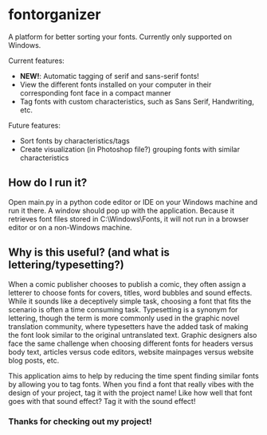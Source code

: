 # fontorganizer

A platform for better sorting your fonts. Currently only supported on Windows.

Current features:
- **NEW!**: Automatic tagging of serif and sans-serif fonts!
- View the different fonts installed on your computer in their corresponding font face in a compact manner
- Tag fonts with custom characteristics, such as Sans Serif, Handwriting, etc.

Future features:
- Sort fonts by characteristics/tags
- Create visualization (in Photoshop file?) grouping fonts with similar characteristics

## How do I run it?

Open main.py in a python code editor or IDE on your Windows machine and run it there. A window should pop up with the application. Because it retrieves font files stored in C:\Windows\Fonts, it will not run in a browser editor or on a non-Windows machine.

## Why is this useful? (and what is lettering/typesetting?)

When a comic publisher chooses to publish a comic, they often assign a letterer to choose fonts for covers, titles, word bubbles and sound effects. While it sounds like a deceptively simple task, choosing a font that fits the scenario is often a time consuming task. Typesetting is a synonym for lettering, though the term is more commonly used in the graphic novel translation community, where typesetters have the added task of making the font look similar to the original untranslated text. Graphic designers also face the same challenge when choosing different fonts for headers versus body text, articles versus code editors, website mainpages versus website blog posts, etc.

This application aims to help by reducing the time spent finding similar fonts by allowing you to tag fonts. When you find a font that really vibes with the design of your project, tag it with the project name! Like how well that font goes with that sound effect? Tag it with the sound effect!

### Thanks for checking out my project!

